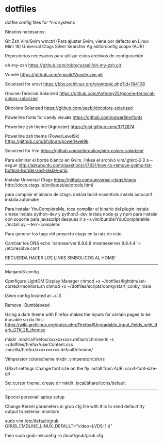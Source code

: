 # dotfiles
dotfile config files for *nix systems

Binarios necesarios:

Git
Zsh
Vim/Gvim
wmctrl (Para ajustar Gvim, viene por defecto en Linux Mint 18)
Universal Ctags
Silver Searcher Ag
editorconfig
xcape (AUR)

Repositorios necesarios para utilizar estos archivos de configuración

oh-my-zsh
https://github.com/robbyrussell/oh-my-zsh.git

Vundle
https://github.com/gmarik/Vundle.vim.git

Solarized for urxvt
https://bbs.archlinux.org/viewtopic.php?id=164108

Gnome-Terminal Solarized
https://github.com/Anthony25/gnome-terminal-colors-solarized

Dircolors Solarized
https://github.com/seebi/dircolors-solarized

Powerline fonts for candy visuals
https://github.com/powerline/fonts

Powerline zsh theme (Agnoster)
https://gist.github.com/3712874

Powerline zsh theme (PowerLevel9k)
https://github.com/bhilburn/powerlevel9k

Solarized for Vim
https://github.com/altercation/vim-colors-solarized

Para eliminar el borde blanco en Gvim, linkea el archivo vim/.gtkrc-2.0 a ~
segun http://askubuntu.com/questions/47831/how-to-remove-gvims-fat-bottom-border-and-resize-grip

Instalar Universal Ctags
https://github.com/universal-ctags/ctags
http://docs.ctags.io/en/latest/autotools.html

para compilar el binario de ctags:
instala build-essentials
instala autoconf
instala automake

Para instalar YouCompleteMe, toca compilar el binario del plugin
instala cmake
instala python-dev y python3-dev
instala node-js y npm para instalar con soporte para javascript
despues ir a ~/.vim/bundle/YouCompleteMe
./install.py --tern-completer

Para generar los tags del proyecto
ctags
en la raiz de este

Cambiar los DNS
echo 'nameserver 8.8.8.8 \nnameserver 8.8.4.4' > /etc/resolve.conf

RECUERDA HACER LOS LINKS SIMBOLICOS AL HOME!


-------------------------------------------------------------------------------
Manjaroi3 config

Cpmfigure LightDM Display Manager
chmod +x ~/dotfiles/lightdm/set-correct-monitors.sh
chmod +x ~/dotfiles/scripts/conky/start_conky_maia

i3wm config located at
~/.i3

Remove
-Bumblebeed

Using a dark theme with Firefox makes the inputs for certain pages to be inusable
so do this:
https://wiki.archlinux.org/index.php/Firefox#Unreadable_input_fields_with_dark_GTK.2B_themes

mkdir .mozilla/firefox/xxxxxxxxxx.default/chrome
ln -s ~/dotfiles/firefox/userContent.css .mozilla/firefox/xxxxxxxxxx.default/chrome/

Vimperator colorscheme
mkdir .vimperator/colors

URxvt settings
Change font size on the fly
install from AUR: urxvt-font-size-git

Set cursor theme, create dir
mkdir .local/share/icons/default

-------------------------------------------------------------------------------
Special personal laptop setup

Change Kernel parameters in grub cfg file with this to send default tty output to external monitors

sudo vim /etc/default/grub
GRUB_CMDLINE_LINUX_DEFAULT="video=LVDS-1:d"

then
sudo grub-mkconfig -o /boot/grub/grub.cfg
